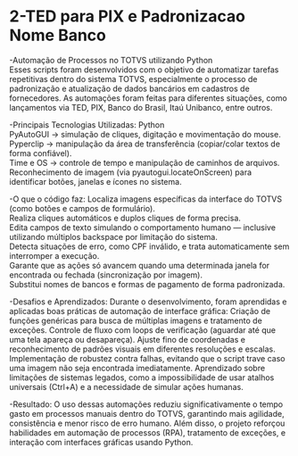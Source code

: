 # 2-TED para PIX e Padronizacao Nome Banco

-Automação de Processos no TOTVS utilizando Python  
Esses scripts foram desenvolvidos com o objetivo de automatizar tarefas repetitivas dentro do sistema TOTVS, especialmente o processo de padronização e atualização de dados bancários em cadastros de fornecedores.
As automações foram feitas para diferentes situações, como lançamentos via TED, PIX, Banco do Brasil, Itaú Unibanco, entre outros.  

-Principais Tecnologias Utilizadas:
Python  
PyAutoGUI → simulação de cliques, digitação e movimentação do mouse.  
Pyperclip → manipulação da área de transferência (copiar/colar textos de forma confiável).  
Time e OS → controle de tempo e manipulação de caminhos de arquivos.  
Reconhecimento de imagem (via pyautogui.locateOnScreen) para identificar botões, janelas e ícones no sistema.

-O que o código faz:
Localiza imagens específicas da interface do TOTVS (como botões e campos de formulário).  
Realiza cliques automáticos e duplos cliques de forma precisa.  
Edita campos de texto simulando o comportamento humano — inclusive utilizando múltiplos backspace por limitação do sistema.  
Detecta situações de erro, como CPF inválido, e trata automaticamente sem interromper a execução.  
Garante que as ações só avancem quando uma determinada janela for encontrada ou fechada (sincronização por imagem).  
Substitui nomes de bancos e formas de pagamento de forma padronizada.  

-Desafios e Aprendizados:
Durante o desenvolvimento, foram aprendidas e aplicadas boas práticas de automação de interface gráfica:  Criação de funções genéricas para busca de múltiplas imagens e tratamento de exceções.  Controle de fluxo com loops de verificação (aguardar até que uma tela apareça ou desapareça).  Ajuste fino de coordenadas e reconhecimento de padrões visuais em diferentes resoluções e escalas.  Implementação de robustez contra falhas, evitando que o script trave caso uma imagem não seja encontrada imediatamente.  Aprendizado sobre limitações de sistemas legados, como a impossibilidade de usar atalhos universais (Ctrl+A) e a necessidade de simular ações humanas.  

-Resultado:
O uso dessas automações reduziu significativamente o tempo gasto em processos manuais dentro do TOTVS, garantindo mais agilidade, consistência e menor risco de erro humano. Além disso, o projeto reforçou habilidades em automação de processos (RPA), tratamento de exceções, e interação com interfaces gráficas usando Python.
